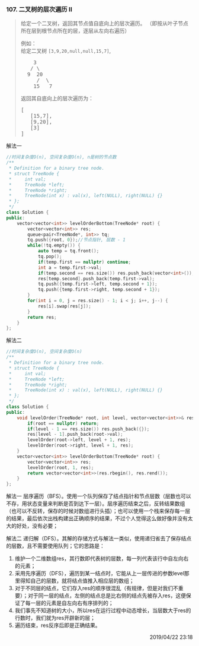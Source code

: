 ### 107. 二叉树的层次遍历 II

> <div class="content__2ebE"><p>给定一个二叉树，返回其节点值自底向上的层次遍历。
> （即按从叶子节点所在层到根节点所在的层，逐层从左向右遍历）</p>
> 
> <p>例如：<br> 给定二叉树 <code>[3,9,20,null,null,15,7]</code>,</p>
> 
> <pre>    3 
>    / \ 
>   9  20
>      /  \
>     15   7 </pre>
> 
> <p>返回其自底向上的层次遍历为：</p>
> 
> <pre>[   
>    [15,7],  
>    [9,20],  
>    [3] 
> ] </pre> </div>

解法一
```cpp
//时间复杂度O(n), 空间复杂度O(n), n是树的节点数
/**
 * Definition for a binary tree node.
 * struct TreeNode {
 *     int val;
 *     TreeNode *left;
 *     TreeNode *right;
 *     TreeNode(int x) : val(x), left(NULL), right(NULL) {}
 * };
 */
class Solution {
public:
    vector<vector<int>> levelOrderBottom(TreeNode* root) {
        vector<vector<int>> res;
        queue<pair<TreeNode*, int>> tq;
        tq.push({root, 0});//节点指针, 层数 - 1
        while(!tq.empty()) {
            auto temp = tq.front();
            tq.pop();
            if(temp.first == nullptr) continue;
            int a = temp.first->val;
            if(temp.second == res.size()) res.push_back(vector<int>());
            res[temp.second].push_back(temp.first->val);
            tq.push({temp.first->left, temp.second + 1});
            tq.push({temp.first->right, temp.second + 1});
        }
        for(int i = 0, j = res.size() - 1; i < j; i++, j--) {
            res[i].swap(res[j]);
        }
        return res;
    }
};
```

解法二
```cpp
//时间复杂度O(n), 空间复杂度O(n)
/**
 * Definition for a binary tree node.
 * struct TreeNode {
 *     int val;
 *     TreeNode *left;
 *     TreeNode *right;
 *     TreeNode(int x) : val(x), left(NULL), right(NULL) {}
 * };
 */
class Solution {
public:
    void levelOrder(TreeNode* root, int level, vector<vector<int>>& res) {
        if(root == nullptr) return;
        if(level - 1 == res.size()) res.push_back({});
        res[level - 1].push_back(root->val);
        levelOrder(root->left, level + 1, res);
        levelOrder(root->right, level + 1, res);
    }
    vector<vector<int>> levelOrderBottom(TreeNode* root) {
        vector<vector<int>> res;
        levelOrder(root, 1, res);
        return vector<vector<int>>(res.rbegin(), res.rend());
    }
};
```

解法一
层序遍历（BFS）。使用一个队列保存了结点指针和节点层数（层数也可以不存，用状态变量来判断是否到达下一层）。层序遍历结束之后，反转结果数组（也可以不反转，保存的时候对数组进行头插）；也可以使用一个栈来保存每一层的结果，最后依次出栈构建出正确顺序的结果，不过个人觉得这么做好像并没有太大的好处，没有必要；

解法二
递归解（DFS）。其解的存储方式与解法一类似，使用递归省去了保存结点的层数，且不需要使用队列；它的思路是：
1. 维护一个二维数组res，其行数即代表树的层数，每一列代表该行中自左向右的元素；
2. 采用先序遍历（DFS），遍历到某一结点时，它能从上一层传进的参数level那里得知自己的层数，就将结点值推入相应层的数组；
3. 对于不同层的结点，它们存入res的顺序很混乱（有规律，但是对我们不重要）；对于同一层的结点，左侧的结点总是比右侧的结点先被存入res，这便保证了每一层的元素是自左向右有序排列的；
4. 我们事先不知道树的大小，所以res在运行过程中动态增长，当层数大于res的行数时，我们就为res开辟新的层；
5. 遍历结束，res反序后即是正确结果。
 
  <div style="text-align: right">  2019/04/22 23:18  </div>